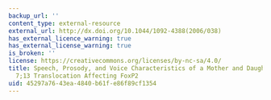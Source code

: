 ```yaml
---
backup_url: ''
content_type: external-resource
external_url: http://dx.doi.org/10.1044/1092-4388(2006/038)
has_external_licence_warning: true
has_external_license_warning: true
is_broken: ''
license: https://creativecommons.org/licenses/by-nc-sa/4.0/
title: Speech, Prosody, and Voice Characteristics of a Mother and Daughter With a
  7;13 Translocation Affecting FoxP2
uid: 45297a76-43ea-4840-b61f-e86f89cf1354
---
```

